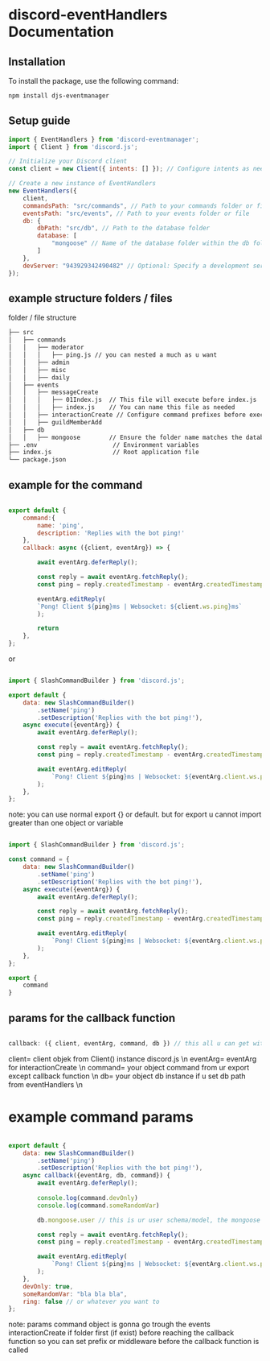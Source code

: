 # discord-eventHandlers Documentation

## Installation

To install the package, use the following command:

```bash
npm install djs-eventmanager
```

## Setup guide

```js
import { EventHandlers } from 'discord-eventmanager';
import { Client } from 'discord.js';

// Initialize your Discord client
const client = new Client({ intents: [] }); // Configure intents as needed

// Create a new instance of EventHandlers
new EventHandlers({
    client,
    commandsPath: "src/commands", // Path to your commands folder or file
    eventsPath: "src/events", // Path to your events folder or file
    db: {  
        dbPath: "src/db", // Path to the database folder
        database: [
            "mongoose" // Name of the database folder within the db folder
        ] 
    },
    devServer: "943929342490482" // Optional: Specify a development server for exclusive command updates
});

```
## example structure folders / files

folder / file structure

```sh
├── src
│   ├── commands
│   │   ├── moderator
│   │   │   ├── ping.js // you can nested a much as u want  
│   │   ├── admin
│   │   ├── misc
│   │   ├── daily
│   ├── events
│   │   ├── messageCreate
│   │   │   ├── 01Index.js  // This file will execute before index.js
│   │   │   ├── index.js    // You can name this file as needed
│   │   ├── interactionCreate // Configure command prefixes before execution
│   │   ├── guildMemberAdd
│   ├── db
│   │   ├── mongoose        // Ensure the folder name matches the database property
├── .env                     // Environment variables
├── index.js                 // Root application file
└── package.json
```


## example for the command 

```js

export default {
    command:{
        name: 'ping',
        description: 'Replies with the bot ping!'
    },
    callback: async ({client, eventArg}) => {

        await eventArg.deferReply();

        const reply = await eventArg.fetchReply();
        const ping = reply.createdTimestamp - eventArg.createdTimestamp;

        eventArg.editReply(
        `Pong! Client ${ping}ms | Websocket: ${client.ws.ping}ms`
        );

        return
    },
};

```

or 

```js 

import { SlashCommandBuilder } from 'discord.js';

export default {
    data: new SlashCommandBuilder()
        .setName('ping')
        .setDescription('Replies with the bot ping!'),
    async execute({eventArg}) {
        await eventArg.deferReply();

        const reply = await eventArg.fetchReply();
        const ping = reply.createdTimestamp - eventArg.createdTimestamp;

        await eventArg.editReply(
            `Pong! Client ${ping}ms | Websocket: ${eventArg.client.ws.ping}ms`
        );
    },
};

```

note: you can use normal export {} or default. but for export u cannot import greater than one object or variable

```js 

import { SlashCommandBuilder } from 'discord.js';

const command = {
    data: new SlashCommandBuilder()
        .setName('ping')
        .setDescription('Replies with the bot ping!'),
    async execute({eventArg}) {
        await eventArg.deferReply();

        const reply = await eventArg.fetchReply();
        const ping = reply.createdTimestamp - eventArg.createdTimestamp;

        await eventArg.editReply(
            `Pong! Client ${ping}ms | Websocket: ${eventArg.client.ws.ping}ms`
        );
    },
};

export {
    command
}

```

## params for the callback function

```js

callback: ({ client, eventArg, command, db }) // this all u can get with singgle callback func  

```

client= client objek from Client() instance discord.js \n
eventArg= eventArg for interactionCreate \n
command= your object command from ur export except callback function \n
db= your object db instance if u set db path from eventHandlers \n
 
# example command params

```js

export default {
    data: new SlashCommandBuilder()
        .setName('ping')
        .setDescription('Replies with the bot ping!'),
    async callback({eventArg, db, command}) {
        await eventArg.deferReply();
         
        console.log(command.devOnly)
        console.log(command.someRandomVar) 

        db.mongoose.user // this is ur user schema/model, the mongoose name is the prefix name from the name folder db/mongoose

        const reply = await eventArg.fetchReply();
        const ping = reply.createdTimestamp - eventArg.createdTimestamp;

        await eventArg.editReply(
            `Pong! Client ${ping}ms | Websocket: ${eventArg.client.ws.ping}ms`
        );
    },
    devOnly: true, 
    someRandomVar: "bla bla bla",
    ring: false // or whatever you want to
};

```

note: params command object is gonna go trough the events interactionCreate if folder first (if exist) before reaching the callback function so you can set prefix or middleware before the callback function is called